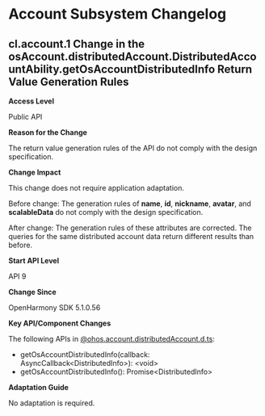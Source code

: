 # Account Subsystem Changelog

## cl.account.1 Change in the osAccount.distributedAccount.DistributedAccountAbility.getOsAccountDistributedInfo Return Value Generation Rules

**Access Level**

Public API

**Reason for the Change**

The return value generation rules of the API do not comply with the design specification.

**Change Impact**

This change does not require application adaptation.

Before change: The generation rules of **name**, **id**, **nickname**, **avatar**, and **scalableData** do not comply with the design specification.

After change: The generation rules of these attributes are corrected. The queries for the same distributed account data return different results than before.

**Start API Level**

API 9

**Change Since**

OpenHarmony SDK 5.1.0.56

**Key API/Component Changes**

The following APIs in [@ohos.account.distributedAccount.d.ts](https://gitee.com/openharmony/docs/blob/master/zh-cn/application-dev/reference/apis-basic-services-kit/js-apis-distributed-account.md):

- getOsAccountDistributedInfo(callback: AsyncCallback&lt;DistributedInfo&gt;): &lt;void&gt;
- getOsAccountDistributedInfo(): Promise&lt;DistributedInfo&gt;

**Adaptation Guide**

No adaptation is required.
